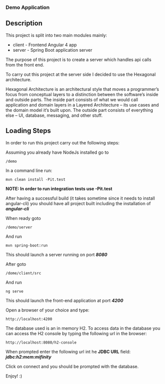 ### Demo Application

## Description

This project is split into two main modules mainly:

* client - Frontend Angular 4 app
* server - Spring Boot application server

The purpose of this project is to create a server which handles api calls from the front end.

To carry out this project at the server side I decided to use the Hexagonal architecture.

Hexagonal Architecture is an architectural style that moves a programmer’s focus from conceptual layers to a distinction between the software’s inside and outside parts. The inside part consists of what we would call application and domain layers in a Layered Architecture – its use cases and the domain model it’s built upon. The outside part consists of everything else – UI, database, messaging, and other stuff.

## Loading Steps

In order to run this project carry out the following steps:

Assuming you already have NodeJs installed go to

```
/demo
```

In a command line run:

```
mvn clean install -Pit.test
```

**NOTE: In order to run integration tests use -Pit.test**


After having a successful build (it takes sometime since it needs to install angular-cli) you should have all project built including the installation of ***angular-cli***

When ready goto

```
/demo/server
```

And run

```
mvn spring-boot:run
```

This should launch a server running on port ***8080***

After goto

```
/dome/client/src
```

And run

```
ng serve
```

This should launch the front-end application at port ***4200***

Open a browser of your choice and type:

```
http://localhost:4200
```
The database used is an in memory H2. To access data in the database you can access the H2 console by typing the following url in the browser:

```
http://localhost:8080/h2-console
```

When prompted enter the following url int he **JDBC URL** field: ***jdbc:h2:mem:mifinity***

Click on connect and you should be prompted with the database.

Enjoy! :)